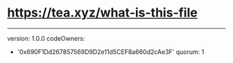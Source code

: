 # https://tea.xyz/what-is-this-file
---
version: 1.0.0
codeOwners:
  - '0x690F1Dd267857569D9D2e11d5CEF8a660d2cAe3F'
quorum: 1
